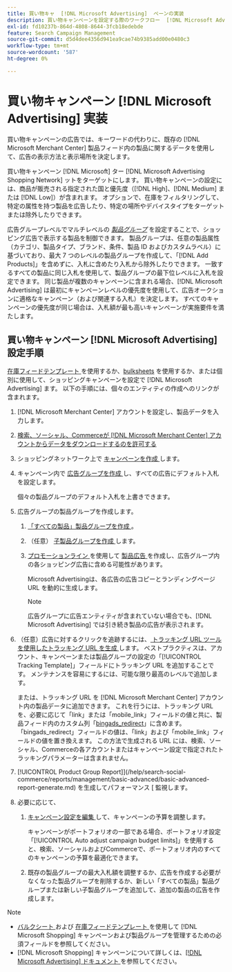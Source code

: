 ```yaml
---
title: 買い物キャ  [!DNL Microsoft Advertising]  ペーンの実装
description: 買い物キャンペーンを設定する際のワークフロー  [!DNL Microsoft Advertising]  ついて説明します。
exl-id: fd10237b-864d-4808-8644-3fcb18edebde
feature: Search Campaign Management
source-git-commit: d5d4dee4356d941ea9cae74b9385add00e0480c3
workflow-type: tm+mt
source-wordcount: '587'
ht-degree: 0%

---
```


# 買い物キャンペーン [!DNL Microsoft Advertising] 実装

買い物キャンペーンの広告では、キーワードの代わりに、既存の [!DNL Microsoft Merchant Center] 製品フィード内の製品に関するデータを使用して、広告の表示方法と表示場所を決定します。

買い物キャンペーン [!DNL Microsoft] ター [!DNL Microsoft Advertising Shopping Network] ットをターゲットにします。 買い物キャンペーンの設定には、商品が販売される指定された国と優先度（[!DNL High]、[!DNL Medium] または [!DNL Low]）が含まれます。 オプションで、在庫をフィルタリングして、特定の属性を持つ製品を広告したり、特定の場所やデバイスタイプをターゲットまたは除外したりできます。

広告グループレベルでマルチレベルの *[製品グループ](/help/search-social-commerce/campaign-management/campaigns/product-group-about.md)* を設定することで、ショッピング広告で表示する製品を制御できます。 製品グループは、任意の製品属性（カテゴリ、製品タイプ、ブランド、条件、製品 ID およびカスタムラベル）に基づいており、最大 7 つのレベルの製品グループを作成して、「[!DNL Add Products]」を含めずに、入札に含めたり入札から除外したりできます。 一致するすべての製品に同じ入札を使用して、製品グループの最下位レベルに入札を設定できます。 同じ製品が複数のキャンペーンに含まれる場合、[!DNL Microsoft Advertising] は最初にキャンペーンレベルの優先度を使用して、広告オークションに適格なキャンペーン（および関連する入札）を決定します。 すべてのキャンペーンの優先度が同じ場合は、入札額が最も高いキャンペーンが実施要件を満たします。

## 買い物キャンペーン [!DNL Microsoft Advertising] 設定手順

[ 在庫フィードテンプレート ](/help/search-social-commerce/campaign-management/inventory-feeds/inventory-feeds-about.md) を使用するか、[bulksheets](/help/search-social-commerce/campaign-management/bulksheets/bulksheet-about.md) を使用するか、または個別に使用して、ショッピングキャンペーンを設定で [!DNL Microsoft Advertising] ます。 以下の手順には、個々のエンティティの作成へのリンクが含まれます。

1. [!DNL Microsoft Merchant Center] アカウントを設定し、製品データを入力します。

1. [ 検索、ソーシャル、Commerceが  [!DNL Microsoft Merchant Center]  アカウントからデータをダウンロードするのを許可する ](/help/search-social-commerce/campaign-management/accounts/merchant-account-manage.md)

1. ショッピングネットワーク上で [ キャンペーンを作成 ](/help/search-social-commerce/campaign-management/campaigns/campaign-manage.md) します。

1. キャンペーン内で [ 広告グループを作成 ](/help/search-social-commerce/campaign-management/campaigns/ad-group-manage.md) し、すべての広告にデフォルト入札を設定します。

   個々の製品グループのデフォルト入札を上書きできます。

1. 広告グループの製品グループを作成します。

   1. [ 「すべての製品」製品グループを作成 ](/help/search-social-commerce/campaign-management/campaigns/product-group-manage.md)。

   1. （任意） [ 子製品グループを作成 ](/help/search-social-commerce/campaign-management/campaigns/product-group-manage.md) します。

   1. [ プロモーションライン ](/help/search-social-commerce/campaign-management/campaigns/ad-manage.md) を使用して [ 製品広告 ](/help/search-social-commerce/campaign-management/campaigns/product-group-settings-microsoft.md) を作成し、広告グループ内の各ショッピング広告に含める可能性があります。

      Microsoft Advertisingは、各広告の広告コピーとランディングページ URL を動的に生成します。

      >[!NOTE]
      >
      >広告グループに広告エンティティが含まれていない場合でも、[!DNL Microsoft Advertising] では引き続き製品の広告が表示されます。

1. （任意）広告に対するクリックを追跡するには、[ トラッキング URL ツールを使用したトラッキング URL を生成 ](/help/search-social-commerce/tools/click-tracking-url-generate.md) します。 ベストプラクティスは、アカウント、キャンペーンまたは製品グループの設定の「[!UICONTROL Tracking Template]」フィールドにトラッキング URL を追加することです。 メンテナンスを容易にするには、可能な限り最高のレベルで追加します。

   または、トラッキング URL を [!DNL Microsoft Merchant Center] アカウント内の製品データに追加できます。 これを行うには、トラッキング URL を、必要に応じて「link」または「mobile_link」フィールドの値と共に、製品フィード内のカスタム列「[bingads_redirect](https://help.ads.microsoft.com/#apex/3/en/51084)」に含めます。 「bingads_redirect」フィールドの値は、「link」および「mobile_link」フィールドの値を置き換えます。 この方法で生成される URL には、検索、ソーシャル、Commerceの各アカウントまたはキャンペーン設定で指定されたトラッキングパラメーターは含まれません。

1. [!UICONTROL Product Group Report]](/help/search-social-commerce/reports/management/basic-advanced/basic-advanced-report-generate.md) を生成してパフォーマンス [ 監視します。

1. 必要に応じて、

   1. [ キャンペーン設定を編集 ](/help/search-social-commerce/campaign-management/campaigns/campaign-manage.md) して、キャンペーンの予算を調整します。

      キャンペーンがポートフォリオの一部である場合、ポートフォリオ設定「[!UICONTROL Auto adjust campaign budget limits]」を使用すると、検索、ソーシャルおよびCommerceで、ポートフォリオ内のすべてのキャンペーンの予算を最適化できます。

   1. 既存の製品グループの最大入札額を調整するか、広告を作成する必要がなくなった製品グループを削除するか、新しい「すべての製品」製品グループまたは新しい子製品グループを追加して、追加の製品の広告を作成します。

>[!NOTE]
>
>* [ バルクシート ](/help/search-social-commerce/campaign-management/bulksheets/bulksheet-data-formats/bulksheet-data-microsoft.md) および [ 在庫フィードテンプレート ](/help/search-social-commerce/campaign-management/inventory-feeds/ad-templates/template-microsoft-shopping.md) を使用して [!DNL Microsoft Shopping] キャンペーンおよび製品グループを管理するための必須フィールドを参照してください。
>* [!DNL Microsoft Shopping] キャンペーンについて詳しくは、[[!DNL Microsoft Advertising]  ドキュメント ](https://help.ads.microsoft.com/#apex/3/en/50903) を参照してください。
